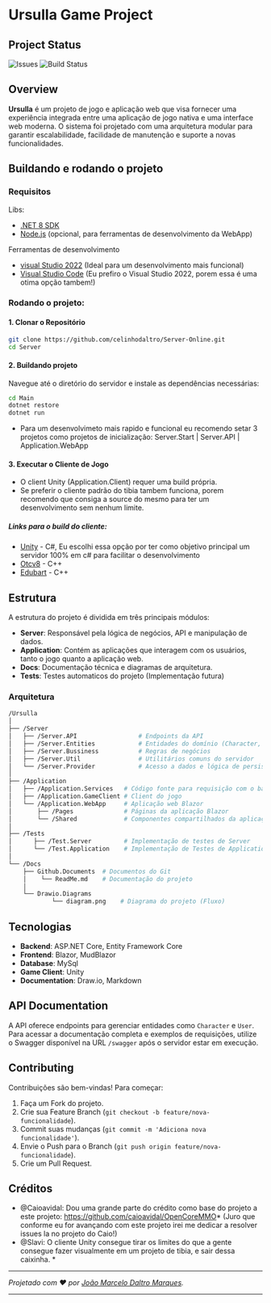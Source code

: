 
# Ursulla Game Project ##

## Project Status
![Issues](https://img.shields.io/github/issues/celinhodaltro/Server-Online)
![Build Status](https://github.com/celinhodaltro/Server-Online/actions/workflows/dotnet-desktop.yml/badge.svg)


## Overview

**Ursulla** é um projeto de jogo e aplicação web que visa fornecer uma experiência integrada entre uma aplicação de jogo nativa e uma interface web moderna. O sistema foi projetado com uma arquitetura modular para garantir escalabilidade, facilidade de manutenção e suporte a novas funcionalidades.




## Buildando e rodando o projeto

### Requisitos


Libs:
- [.NET 8 SDK](https://dotnet.microsoft.com/download)
- [Node.js](https://nodejs.org/en/) (opcional, para ferramentas de desenvolvimento da WebApp)

Ferramentas de desenvolvimento
- [visual Studio 2022](https://visualstudio.microsoft.com/vs/community/) (Ideal para um desenvolvimento mais funcional) 
- [Visual Studio Code](https://code.visualstudio.com/) (Eu prefiro o Visual Studio 2022, porem essa é uma otima opção tambem!)


### Rodando o projeto:

#### 1. Clonar o Repositório

```bash
git clone https://github.com/celinhodaltro/Server-Online.git
cd Server
```

#### 2. Buildando projeto

Navegue até o diretório do servidor e instale as dependências necessárias:

```bash
cd Main
dotnet restore
dotnet run
```

- Para um desenvolvimeto mais rapido e funcional eu recomendo setar 3 projetos como projetos de inicialização: Server.Start | Server.API | Application.WebApp

#### 3. Executar o Cliente de Jogo

- O client Unity (Application.Client) requer uma build própria.
- Se preferir o cliente padrão do tibia tambem funciona, porem recomendo que consiga a source do mesmo para ter um desenvolvimento sem nenhum limite.


##### Links para o build do cliente:
- [Unity](https://slavi.gitbook.io/opentibiaunity/getting-started/running-the-game) - C#, Eu escolhi essa opção por ter como objetivo principal um servidor 100% em c# para facilitar o desenvolvimento
- [Otcv8](https://github.com/OTCv8/otclientv8) - C++
- [Edubart](https://github.com/edubart/otclient) - C++ 


## Estrutura

A estrutura do projeto é dividida em três principais módulos:

- **Server**: Responsável pela lógica de negócios, API e manipulação de dados.
- **Application**: Contém as aplicações que interagem com os usuários, tanto o jogo quanto a aplicação web.
- **Docs**: Documentação técnica e diagramas de arquitetura.
- **Tests**: Testes automaticos do projeto (Implementação futura)

### Arquitetura

```bash
/Ursulla
│
├── /Server
│   ├── /Server.API                 # Endpoints da API
│   ├── /Server.Entities            # Entidades do domínio (Character, Game, User)
│   ├── /Server.Bussiness           # Regras de negócios
│   ├── /Server.Util                # Utilitários comuns do servidor
│   └── /Server.Provider            # Acesso a dados e lógica de persistência
│
├── /Application
│   ├── /Application.Services   # Código fonte para requisição com o back (Pensar em alterar nome para Application.Request)
│   ├── /Application.GameClient # Client do jogo
│   └── /Application.WebApp     # Aplicação web Blazor
│       ├── /Pages              # Páginas da aplicação Blazor
│       └── /Shared             # Componentes compartilhados da aplicação Blazor
│
├── /Tests
│      ├── /Test.Server         # Implementação de testes de Server
│      └── /Test.Application    # Implementação de Testes de Application
│
└── /Docs
    ├── Github.Documents  # Documentos do Git
    │    └── ReadMe.md    # Documentação do projeto
    │
    └── Drawio.Diagrams 
            └── diagram.png    # Diagrama do projeto (Fluxo)
```


## Tecnologias

- **Backend**: ASP.NET Core, Entity Framework Core
- **Frontend**: Blazor, MudBlazor
- **Database**: MySql
- **Game Client**: Unity
- **Documentation**: Draw.io, Markdown

## API Documentation
A API oferece endpoints para gerenciar entidades como `Character` e `User`. Para acessar a documentação completa e exemplos de requisições, utilize o Swagger disponível na URL `/swagger` após o servidor estar em execução.

## Contributing
Contribuições são bem-vindas! Para começar:

1. Faça um Fork do projeto.
2. Crie sua Feature Branch (`git checkout -b feature/nova-funcionalidade`).
3. Commit suas mudanças (`git commit -m 'Adiciona nova funcionalidade'`).
4. Envie o Push para o Branch (`git push origin feature/nova-funcionalidade`).
5. Crie um Pull Request.

## Créditos

* @Caioavidal: Dou uma grande parte do crédito como base do projeto a este projeto: https://github.com/caioavidal/OpenCoreMMO* (Juro que conforme eu for avançando com este projeto irei me dedicar a resolver issues la no projeto do Caio!)
* @Slavi: O cliente Unity consegue tirar os limites do que a gente consegue fazer visualmente em um projeto de tibia, e sair dessa caixinha. *
---

*Projetado com ❤️ por [João Marcelo Daltro Marques](https://github.com/celinhodaltro).*

---

